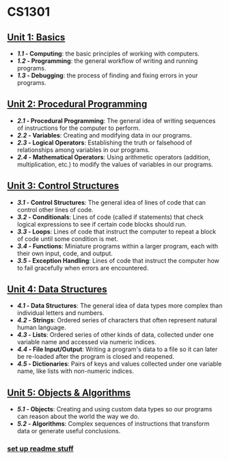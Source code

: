 # **CS1301**

## [Unit 1: Basics](/Unit_1/)

- **_1.1_ - Computing**: the basic principles of working with computers.
- **_1.2_ - Programming**: the general workflow of writing and running programs.
- **_1.3_ - Debugging**: the process of finding and fixing errors in your programs.

## [Unit 2: Procedural Programming](/Unit_2/)

- **_2.1_ - Procedural Programming**: The general idea of writing sequences of instructions for the computer to perform.
- **_2.2_ - Variables**: Creating and modifying data in our programs.
- **_2.3_ - Logical Operators**: Establishing the truth or falsehood of relationships among variables in our programs.
- **_2.4_ - Mathematical Operators**: Using arithmetic operators (addition, multiplication, etc.) to modify the values of variables in our programs.

## [Unit 3: Control Structures](/Unit_3/)

- **_3.1_ - Control Structures**: The general idea of lines of code that can control other lines of code.
- **_3.2_ - Conditionals**: Lines of code (called if statements) that check logical expressions to see if certain code blocks should run.
- **_3.3_ - Loops**: Lines of code that instruct the computer to repeat a block of code until some condition is met.
- **_3.4_ - Functions**: Miniature programs within a larger program, each with their own input, code, and output.
- **_3.5_ - Exception Handling**: Lines of code that instruct the computer how to fail gracefully when errors are encountered.

## [Unit 4: Data Structures](/Unit_4/)

- **_4.1_ - Data Structures**: The general idea of data types more complex than individual letters and numbers.
- **_4.2_ - Strings**: Ordered series of characters that often represent natural human language.
- **_4.3_ - Lists**: Ordered series of other kinds of data, collected under one variable name and accessed via numeric indices.
- **_4.4_ - File Input/Output**: Writing a program's data to a file so it can later be re-loaded after the program is closed and reopened.
- **_4.5_ - Dictionaries**: Pairs of keys and values collected under one variable name, like lists with non-numeric indices.

## [Unit 5: Objects & Algorithms](/Unit_5/)

- **_5.1_ - Objects**: Creating and using custom data types so our programs can reason about the world the way we do.
- **_5.2_ - Algorithms**: Complex sequences of instructions that transform data or generate useful conclusions.

### [**set up readme stuff**](https://docs.github.com/en/get-started/writing-on-github/getting-started-with-writing-and-formatting-on-github/basic-writing-and-formatting-syntax)
